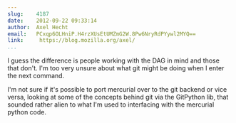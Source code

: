 ```yaml
---
slug:    4187
date:    2012-09-22 09:33:14
author:  Axel Hecht
email:   PCxqp6OLHniP.H4rzXUsEtUMZmG2W.8Pw6NryRdPYywl2MYQ==
link:     https://blog.mozilla.org/axel/
...
```


I guess the difference is people working with the DAG in mind and
those that don't. I'm too very unsure about what git might be doing
when I enter the next command.

I'm not sure if it's possible to port mercurial over to the git
backend or vice versa, looking at some of the concepts behind git via
the GitPython lib, that sounded rather alien to what I'm used to
interfacing with the mercurial python code.
